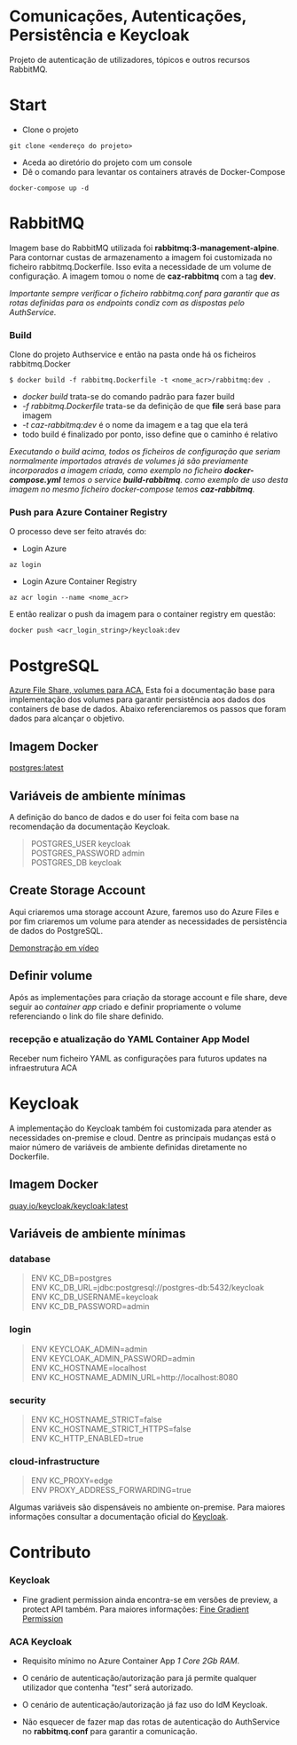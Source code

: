 # Comunicações, Autenticações, Persistência e Keycloak 
Projeto de autenticação de utilizadores, tópicos e outros recursos RabbitMQ.

# Start
- Clone o projeto
```console
git clone <endereço do projeto>
```
- Aceda ao diretório do projeto com um console
- Dê o comando para levantar os containers através de Docker-Compose
```console
docker-compose up -d
```

# RabbitMQ
Imagem base do RabbitMQ utilizada foi **rabbitmq:3-management-alpine**.  
Para contornar custas de armazenamento a imagem foi customizada no ficheiro rabbitmq.Dockerfile.
Isso evita a necessidade de um volume de configuração. 
A imagem tomou o nome de **caz-rabbitmq** com a tag **dev**.

*Importante sempre verificar o ficheiro rabbitmq.conf para garantir
que as rotas definidas para os endpoints condiz com as dispostas pelo AuthService.*

### Build
Clone do projeto Authservice e então na pasta onde há os ficheiros rabbitmq.Docker
```console
$ docker build -f rabbitmq.Dockerfile -t <nome_acr>/rabbitmq:dev .
```
* *docker build* trata-se do comando padrão para fazer build
* *-f rabbitmq.Dockerfile* trata-se da definição de que **file** será base para imagem
* *-t caz-rabbitmq:dev* é o nome da imagem e a tag que ela terá
* todo build é finalizado por ponto, isso define que o caminho é relativo

*Executando o build acima, todos os ficheiros de configuração que seriam normalmente 
importados através de volumes já são previamente incorporados a imagem criada, 
como exemplo no ficheiro **docker-compose.yml** temos o service **build-rabbitmq**. 
como exemplo de uso desta imagem no mesmo ficheiro docker-compose temos **caz-rabbitmq**.*

### Push para Azure Container Registry
O processo deve ser feito através do:
* Login Azure
```console
az login
```
* Login Azure Container Registry
```console
az acr login --name <nome_acr>
```
E então realizar o push da imagem para o container registry em questão:
```console
docker push <acr_login_string>/keycloak:dev
```

# PostgreSQL
[Azure File Share, volumes para ACA.](https://learn.microsoft.com/en-us/azure/container-apps/storage-mounts-azure-files?tabs=powershell#prerequisites) 
Esta foi a documentação base para implementação dos volumes para garantir persistência aos dados dos containers de base de dados. 
Abaixo referenciaremos os passos que foram dados para alcançar o objetivo.

## Imagem Docker
[postgres:latest](https://hub.docker.com/_/postgres)

## Variáveis de ambiente mínimas
A definição do banco de dados e do user foi feita com base na recomendação da documentação Keycloak.
> POSTGRES_USER keycloak  
POSTGRES_PASSWORD admin  
POSTGRES_DB keycloak

## Create Storage Account
Aqui criaremos uma storage account Azure, faremos uso do Azure Files
e por fim criaremos um volume para atender as necessidades de persistência de dados do PostgreSQL.

[Demonstração em vídeo](https://youtu.be/2xCrYkWgHKc)

## Definir volume
Após as implementações para criação da storage account e file share, deve seguir ao *container app* criado 
e definir propriamente o volume referenciando o link do file share definido.

### recepção e atualização do YAML Container App Model
Receber num ficheiro YAML as configurações para futuros updates na infraestrutura ACA

# Keycloak
A implementação do Keycloak também foi customizada para atender as necessidades on-premise e cloud.
Dentre as principais mudanças está o maior número de variáveis de ambiente definidas diretamente no
Dockerfile.

## Imagem Docker
[quay.io/keycloak/keycloak:latest](https://quay.io/repository/keycloak/keycloak?tab=tags&tag=latest)

## Variáveis de ambiente mínimas

### database
> ENV KC_DB=postgres  
ENV KC_DB_URL=jdbc:postgresql://postgres-db:5432/keycloak  
ENV KC_DB_USERNAME=keycloak  
ENV KC_DB_PASSWORD=admin  

### login  
> ENV KEYCLOAK_ADMIN=admin  
ENV KEYCLOAK_ADMIN_PASSWORD=admin  
ENV KC_HOSTNAME=localhost  
ENV KC_HOSTNAME_ADMIN_URL=http://localhost:8080  

### security
> ENV KC_HOSTNAME_STRICT=false  
ENV KC_HOSTNAME_STRICT_HTTPS=false  
ENV KC_HTTP_ENABLED=true  

### cloud-infrastructure
> ENV KC_PROXY=edge  
ENV PROXY_ADDRESS_FORWARDING=true  

Algumas variáveis são dispensáveis no ambiente on-premise. 
Para maiores informações consultar a documentação oficial do 
[Keycloak](https://www.keycloak.org/documentation).

# Contributo

### Keycloak
   - Fine gradient permission ainda encontra-se em versões de preview, a protect API também. Para maiores informações: [Fine Gradient Permission](https://www.keycloak.org/docs/latest/server_admin/#_fine_grain_permissions)

### ACA Keycloak
   - Requisito mínimo no Azure Container App *1 Core 2Gb RAM*.

   - O cenário de autenticação/autorização para já permite qualquer utilizador que contenha *"test"* será autorizado. 
   - O cenário de autenticação/autorização já faz uso do IdM Keycloak.
   - Não esquecer de fazer map das rotas de autenticação do AuthService no **rabbitmq.conf** para garantir a comunicação.

